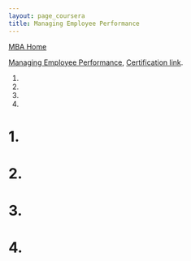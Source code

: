 ```yaml
---
layout: page_coursera
title: Managing Employee Performance
---
```


[MBA Home](../../0index)

[Managing Employee Performance](https://www.coursera.org/learn/employee-performance/home/module/1), [Certification link](https://www.coursera.org/account/accomplishments/verify/).

1. [](#l1)
2. [](#l2)
3. [](#l3)
4. [](#l4)


<a name="l1"></a>
# 1.

<a name="l2"></a>
# 2.

<a name="l3"></a>
# 3.

<a name="l4"></a>
# 4.
